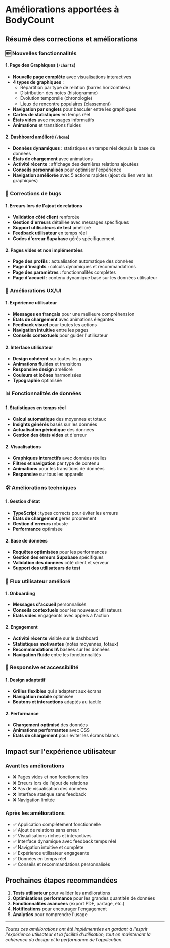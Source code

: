 # Améliorations apportées à BodyCount

## Résumé des corrections et améliorations

### 🆕 Nouvelles fonctionnalités

#### 1. Page des Graphiques (`/charts`)
- **Nouvelle page complète** avec visualisations interactives
- **4 types de graphiques** :
  - Répartition par type de relation (barres horizontales)
  - Distribution des notes (histogramme)
  - Évolution temporelle (chronologie)
  - Lieux de rencontre populaires (classement)
- **Navigation par onglets** pour basculer entre les graphiques
- **Cartes de statistiques** en temps réel
- **États vides** avec messages informatifs
- **Animations** et transitions fluides

#### 2. Dashboard amélioré (`/home`)
- **Données dynamiques** : statistiques en temps réel depuis la base de données
- **États de chargement** avec animations
- **Activité récente** : affichage des dernières relations ajoutées
- **Conseils personnalisés** pour optimiser l'expérience
- **Navigation améliorée** avec 5 actions rapides (ajout du lien vers les graphiques)

### 🔧 Corrections de bugs

#### 1. Erreurs lors de l'ajout de relations
- **Validation côté client** renforcée
- **Gestion d'erreurs** détaillée avec messages spécifiques
- **Support utilisateurs de test** amélioré
- **Feedback utilisateur** en temps réel
- **Codes d'erreur Supabase** gérés spécifiquement

#### 2. Pages vides et non implémentées
- **Page des profils** : actualisation automatique des données
- **Page d'insights** : calculs dynamiques et recommandations
- **Page des paramètres** : fonctionnalités complètes
- **Page d'accueil** : contenu dynamique basé sur les données utilisateur

### 🎨 Améliorations UX/UI

#### 1. Expérience utilisateur
- **Messages en français** pour une meilleure compréhension
- **États de chargement** avec animations élégantes
- **Feedback visuel** pour toutes les actions
- **Navigation intuitive** entre les pages
- **Conseils contextuels** pour guider l'utilisateur

#### 2. Interface utilisateur
- **Design cohérent** sur toutes les pages
- **Animations fluides** et transitions
- **Responsive design** amélioré
- **Couleurs et icônes** harmonisées
- **Typographie** optimisée

### 📊 Fonctionnalités de données

#### 1. Statistiques en temps réel
- **Calcul automatique** des moyennes et totaux
- **Insights générés** basés sur les données
- **Actualisation périodique** des données
- **Gestion des états vides** et d'erreur

#### 2. Visualisations
- **Graphiques interactifs** avec données réelles
- **Filtres et navigation** par type de contenu
- **Animations** pour les transitions de données
- **Responsive** sur tous les appareils

### 🛠️ Améliorations techniques

#### 1. Gestion d'état
- **TypeScript** : types corrects pour éviter les erreurs
- **États de chargement** gérés proprement
- **Gestion d'erreurs** robuste
- **Performance** optimisée

#### 2. Base de données
- **Requêtes optimisées** pour les performances
- **Gestion des erreurs Supabase** spécifiques
- **Validation des données** côté client et serveur
- **Support des utilisateurs de test**

### 🔄 Flux utilisateur amélioré

#### 1. Onboarding
- **Messages d'accueil** personnalisés
- **Conseils contextuels** pour les nouveaux utilisateurs
- **États vides** engageants avec appels à l'action

#### 2. Engagement
- **Activité récente** visible sur le dashboard
- **Statistiques motivantes** (notes moyennes, totaux)
- **Recommandations IA** basées sur les données
- **Navigation fluide** entre les fonctionnalités

### 📱 Responsive et accessibilité

#### 1. Design adaptatif
- **Grilles flexibles** qui s'adaptent aux écrans
- **Navigation mobile** optimisée
- **Boutons et interactions** adaptés au tactile

#### 2. Performance
- **Chargement optimisé** des données
- **Animations performantes** avec CSS
- **États de chargement** pour éviter les écrans blancs

## Impact sur l'expérience utilisateur

### Avant les améliorations
- ❌ Pages vides et non fonctionnelles
- ❌ Erreurs lors de l'ajout de relations
- ❌ Pas de visualisation des données
- ❌ Interface statique sans feedback
- ❌ Navigation limitée

### Après les améliorations
- ✅ Application complètement fonctionnelle
- ✅ Ajout de relations sans erreur
- ✅ Visualisations riches et interactives
- ✅ Interface dynamique avec feedback temps réel
- ✅ Navigation intuitive et complète
- ✅ Expérience utilisateur engageante
- ✅ Données en temps réel
- ✅ Conseils et recommandations personnalisés

## Prochaines étapes recommandées

1. **Tests utilisateur** pour valider les améliorations
2. **Optimisations performance** pour les grandes quantités de données
3. **Fonctionnalités avancées** (export PDF, partage, etc.)
4. **Notifications** pour encourager l'engagement
5. **Analytics** pour comprendre l'usage

---

*Toutes ces améliorations ont été implémentées en gardant à l'esprit l'expérience utilisateur et la facilité d'utilisation, tout en maintenant la cohérence du design et la performance de l'application.*
